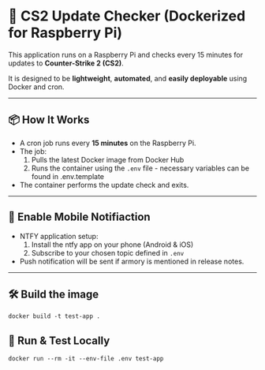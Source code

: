 # 🔄 CS2 Update Checker (Dockerized for Raspberry Pi)

This application runs on a Raspberry Pi and checks every 15 minutes for updates to **Counter-Strike 2 (CS2)**.

It is designed to be **lightweight**, **automated**, and **easily deployable** using Docker and cron.

---

## 📦 How It Works

- A cron job runs every **15 minutes** on the Raspberry Pi.
- The job:
  1. Pulls the latest Docker image from Docker Hub
  2. Runs the container using the `.env` file - necessary variables can be found in .env.template
- The container performs the update check and exits.

---

## 🔔 Enable Mobile Notifiaction

- NTFY application setup:
  1. Install the ntfy app on your phone (Android & iOS)
  2. Subscribe to your chosen topic defined in `.env`
- Push notification will be sent if armory is mentioned in release notes.

---

## 🛠️ Build the image

``` docker build -t test-app . ```

## 🧪 Run & Test Locally

``` docker run --rm -it --env-file .env test-app ```
